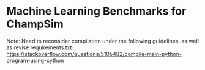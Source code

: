 # Machine Learning Benchmarks for ChampSim
Note: Need to reconsider compilation under the following guidelines, as well as revise requirements.txt:
https://stackoverflow.com/questions/5105482/compile-main-python-program-using-cython
